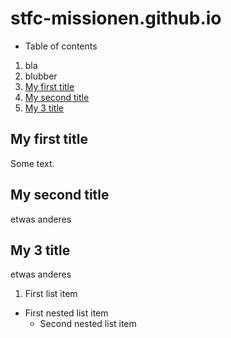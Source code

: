 # stfc-missionen.github.io

* Table of contents
1. bla
2. blubber
3. [My first title](#my-first-title)
4. [My second title](#my-second-title)
5. [My 3 title](#My-3-title)

## My first title
Some text.


## My second title
etwas anderes


## My 3 title
etwas anderes

1. First list item
  - First nested list item
    - Second nested list item
